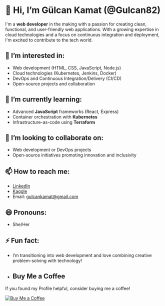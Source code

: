 # 👋 Hi, I’m Gülcan Kamat (@Gulcan82)

I'm a **web developer** in the making with a passion for creating clean, functional, and user-friendly web applications. With a growing expertise in cloud technologies and a focus on continuous integration and deployment, I'm excited to contribute to the tech world.

## 👀 I’m interested in:
- Web development (HTML, CSS, JavaScript, Node.js)
- Cloud technologies (Kubernetes, Jenkins, Docker)
- DevOps and Continuous Integration/Delivery (CI/CD)
- Open-source projects and collaboration

## 🌱 I’m currently learning:
- Advanced **JavaScript** frameworks (React, Express)
- Container orchestration with **Kubernetes**
- Infrastructure-as-code using **Terraform**

## 💞️ I’m looking to collaborate on:
- Web development or DevOps projects
- Open-source initiatives promoting innovation and inclusivity

## 📫 How to reach me:
- [LinkedIn](https://linkedin.com/in/gulcan-kamat)
- [Kaggle](https://www.kaggle.com/glcankamat)
- Email: gulcankamat@gmail.com

## 😄 Pronouns:
- She/Her

## ⚡ Fun fact:
- I’m transitioning into web development and love combining creative problem-solving with technology!
  
- ## Buy Me a Coffee
If you found my Profile helpful, consider buying me a coffee!

[![Buy Me a Coffee](https://www.buymeacoffee.com/assets/img/custom_images/orange_img.png)](https://www.buymeacoffee.com/gulcan)
